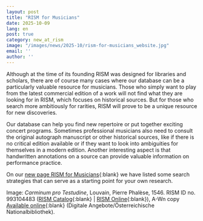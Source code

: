 ```yaml
---
layout: post
title: "RISM for Musicians"
date: 2025-10-09
lang: en
post: true
category: new_at_rism
image: "/images/news/2025-10/rism-for-musicians_website.jpg"
email: ''
author: ''
---
```


Although at the time of its founding RISM was designed for libraries and scholars, there are of course many cases where our database can be a particularly valuable resource for musicians. Those who simply want to play from the latest commercial edition of a work will not find what they are looking for in RISM, which focuses on historical sources. But for those who search more ambitiously for rarities, RISM will prove to be a unique resource for new discoveries.

Our database can help you find new repertoire or put together exciting concert programs. Sometimes professional musicians also need to consult the original autograph manuscript or other historical sources, like if there is no critical edition available or if they want to look into ambiguities for themselves in a modern edition. Another interesting aspect is that handwritten annotations on a source can provide valuable information on performance practice.

On our [new page RISM for Musicians](/community/rism-for-musicians.html){:blank} we have listed some search strategies that can serve as a starting point for your own research.

Image: _Carminum pro Testudine_, Louvain, Pierre Phalèse, 1546. RISM ID no. 993104483 ([RISM Catalog](https://opac.rism.info/id/rismid/rism993104830){:blank} \| [RISM Online](https://rism.online/sources/993104483){:blank}), A-Wn copy [Available online](https://digital.onb.ac.at/rep/access/open/1321DD01){:blank} (Digitale Angebote/Österreichische Nationalbibliothek).
